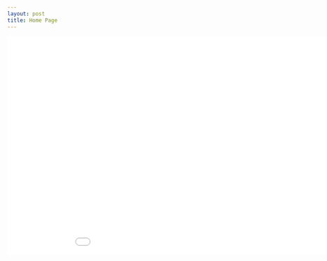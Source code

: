 ```yaml
---
layout: post
title: Home Page
---
```



<iframe src="map/map.html" height="500" width="1000" style="border:none;"></iframe>
